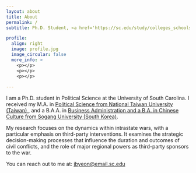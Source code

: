 ```yaml
---
layout: about
title: About
permalink: /
subtitle: Ph.D. Student, <a href='https://sc.edu/study/colleges_schools/artsandsciences/political_science/'>Department of Political Science, University of South Carolina, Columbia, SC</a>

profile:
  align: right
  image: profile.jpg
  image_circular: false 
  more_info: >
    <p></p>
    <p></p>
    <p></p>
    
---
```


I am a Ph.D. student in Political Science at the University of South Carolina. I received my M.A. in <a href='https://politics.ntu.edu.tw/english/'>Political Science from National Taiwan University (Taiwan) </a>, and a B.A.A. in <a href='https://www.sogang.ac.kr/en/university-graduate-school/business-school'>Business Administration and a B.A. in Chinese Culture from Sogang University (South Korea)</a>.

My research focuses on the dynamics within intrastate wars, with a particular emphasis on third-party interventions. It examines the strategic decision-making processes that influence the duration and outcomes of civil conflicts, and the role of major regional powers as third-party sponsors to the war. 

You can reach out to me at: <a href="mailto:jbyeon@email.sc.edu">jbyeon@email.sc.edu</a>